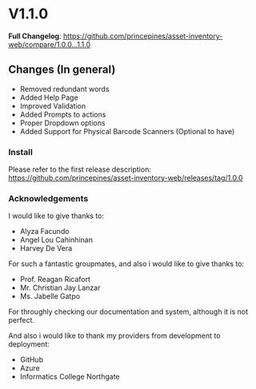 # V1.1.0
**Full Changelog**: https://github.com/princepines/asset-inventory-web/compare/1.0.0...1.1.0

## Changes (In general)
- Removed redundant words
- Added Help Page
- Improved Validation
- Added Prompts to actions
- Proper Dropdown options
- Added Support for Physical Barcode Scanners (Optional to have)

### Install
Please refer to the first release description: https://github.com/princepines/asset-inventory-web/releases/tag/1.0.0

### Acknowledgements
I would like to give thanks to:
- Alyza Facundo
- Angel Lou Cahinhinan
- Harvey De Vera

For such a fantastic groupmates, and also i would like to give thanks to:
- Prof. Reagan Ricafort
- Mr. Christian Jay Lanzar
- Ms. Jabelle Gatpo

For throughly checking our documentation and system, although it is not perfect.

And also i would like to thank my providers from development to deployment:
- GitHub
- Azure
- Informatics College Northgate
